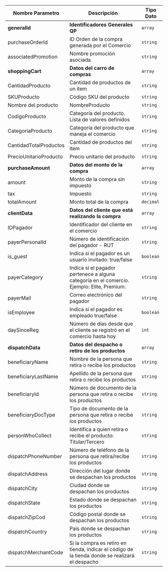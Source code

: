 |Nombre Parametro                |Descripción                                                                                 |Tipo Dato|
| ----                           | ----                                                                                       |----     |
|**generalId**                   |**Identificadores Generales QP**                                                            |`array`  |
|purchaseOrderId                 |ID Orden de la compra generada por el Comercio                                              |`string` |
|associatedPromotion             |Nombre promoción asociada                                                                   |`string` |
|**shoppingCart**                |**Datos del carro de compras**                                                              |`array`  |
|CantidadProducto                |Cantidad de productos de un item                                                            |`string` |
|SKUProducto                     |Código SKU del producto                                                                     |`string` |
|Nombre del producto             |NombreProducto                                                                              |`string` |
|CodigoProducto                  |Categoría del producto. Lista de valores definidos                                          |`string` |
|CategoriaProducto               |Categoría del producto que maneja el comercio                                               |`string` |
|CantidadTotalProductos          |Cantidad de productos del item                                                              |`string` |
|PrecioUnitarioProducto          |Precio unitario del producto                                                                |`string` |
|**purchaseAmount**              |**Datos del monto de la compra**                                                            |`array`  |
|amount                          |Monto de la compra sin impuesto                                                             |`string` |
|tax                             |Impuesto                                                                                    |`string` |
|totalAmount                     |Monto total de la compra                                                                    |`decimal`|
|**clientData**                  |**Datos del cliente que está realizando la compra**                                         |`array`  |
|IDPagador                       |Identificador del cliente en el comercio                                                    |`string` |
|payerPersonalId                 |Número de identificación del pagador - RUT                                                  |`string` |
|is_guest                         |Indica si el pagador es un usuario invitado: true/false                                     |`boolean`|
|payerCategory                   |Indica si el pagador pertenece a alguna categoría en el comercio. Ejemplo: Elite, Premium.  |`string` |
|payerMail                       |Correo electrónico del pagador                                                              |`string` |
|isEmployee                      |Indica si el pagador es empleado true/false                                                 |`boolean`|
|daySinceReg                     |Número de días desde que el cliente se registró en el comercio hasta hoy                    |`int`    |
|**dispatchData**                |**Datos del despacho o retiro de los productos**                                            |`array`  |
|beneficiaryName                 |Nombre de la persona que retira o recibe los productos                                      |`string` |
|beneficiaryLastName             |Apellido de la persona que retira o recibe los productos                                        |`string` |
|beneficiaryId                   |Número de documento de la persona que retira o recibe los productos                             |`string` |
|beneficiaryDocType              |Tipo de documento de la persona que retira o recibe los productos                               |`string` |
|personWhoCollect                |Identifica a quien retira o recibe el producto: Titular/Tercero                                 |`string` |
|dispatchPhoneNumber             |Número de teléfono de la persona que retira/recibe los productos                                |`string` |
|dispatchAddress                 |Dirección del lugar donde se despachan los productos                                            |`string` |
|dispatchCity                    |Ciudad donde se despachan los productos                                                         |`string` |
|dispatchState                   |Estado donde se despachan los productos                                                         |`string` |
|dispatchZipCod                  |Código postal donde se despachan los productos                                                  |`string` |
|dispatchCountry                 |País donde se despachan los productos                                                           |`string` |
|dispatchMerchantCode            |Si la compra es retiro en tienda, indicar el código de la tienda donde se realizará el despacho |`string` |
